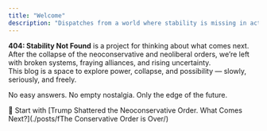 ```yaml
---
title: "Welcome"
description: "Dispatches from a world where stability is missing in action."
---
```


**404: Stability Not Found** is a project for thinking about what comes next.  
After the collapse of the neoconservative and neoliberal orders, we’re left with broken systems, fraying alliances, and rising uncertainty.  
This blog is a space to explore power, collapse, and possibility — slowly, seriously, and freely.

No easy answers. No empty nostalgia. Only the edge of the future.

📖 Start with [Trump Shattered the Neoconservative Order. What Comes Next?](./posts/fThe Conservative Order is Over/)

